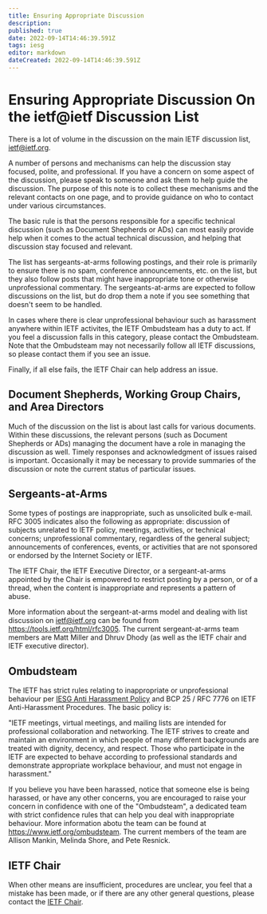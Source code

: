```yaml
---
title: Ensuring Appropriate Discussion
description: 
published: true
date: 2022-09-14T14:46:39.591Z
tags: iesg
editor: markdown
dateCreated: 2022-09-14T14:46:39.591Z
---
```


# Ensuring Appropriate Discussion On the ietf@ietf Discussion List 

There is a lot of volume in the discussion on the main IETF discussion list, ietf@ietf.org.

A number of persons and mechanisms can help the discussion stay focused, polite, and professional. If you have a concern on some aspect of the discussion, please speak to someone and ask them to help guide the discussion. The purpose of this note is to collect these mechanisms and the relevant contacts on one page, and to provide guidance on who to contact under various circumstances.

The basic rule is that the persons responsible for a specific technical discussion (such as Document Shepherds or ADs) can most easily provide help when it comes to the actual technical discussion, and helping that discussion stay focused and relevant.

The list has sergeants-at-arms following postings, and their role is primarily to ensure there is no spam, conference announcements, etc. on the list, but they also follow posts that might have inappropriate tone or otherwise unprofessional commentary. The sergeants-at-arms are expected to follow discussions on the list, but do drop them a note if you see something that doesn't seem to be handled.

In cases where there is clear unprofessional behaviour such as harassment anywhere within IETF activites, the IETF Ombudsteam has a duty to act. If you feel a discussion falls in this category, please contact the Ombudsteam. Note that the Ombudsteam may not necessarily follow all IETF discussions, so please contact them if you see an issue.

Finally, if all else fails, the IETF Chair can help address an issue.

## Document Shepherds, Working Group Chairs, and Area Directors 

Much of the discussion on the list is about last calls for various documents. Within these discussions, the relevant persons (such as Document Shepherds or ADs) managing the document have a role in managing the discussion as well. Timely responses and acknowledgment of issues raised is important. Occasionally it may be necessary to provide summaries of the discussion or note the current status of particular issues.

## Sergeants-at-Arms 

Some types of postings are inappropriate, such as unsolicited bulk e-mail. RFC 3005 indicates also the following as appropriate: discussion of subjects unrelated to IETF policy, meetings, activities, or technical concerns; unprofessional commentary, regardless of the general subject; announcements of conferences, events, or activities that are not sponsored or endorsed by the Internet Society or IETF.

The IETF Chair, the IETF Executive Director, or a sergeant-at-arms appointed by the Chair is empowered to restrict posting by a person, or of a thread, when the content is inappropriate and represents a pattern of abuse. 

More information about the sergeant-at-arms model and dealing with list discussion on ietf@ietf.org can be found from https://tools.ietf.org/html/rfc3005. The current sergeant-at-arms team members are Matt Miller and Dhruv Dhody (as well as the IETF chair and IETF executive director).

## Ombudsteam 

The IETF has strict rules relating to inappropriate or unprofessional behaviour per [IESG Anti Harassment Policy](http://ietf.org/iesg/statement/ietf-anti-harassment-policy.html) and BCP 25 / RFC 7776 on IETF Anti-Harassment Procedures. The basic policy is:

"IETF meetings, virtual meetings, and mailing lists are intended for professional collaboration and networking. The IETF strives to create and maintain an environment in which people of many different backgrounds are treated with dignity, decency, and respect. Those who participate in the IETF are expected to behave according to professional standards and demonstrate appropriate workplace behaviour, and must not engage in harassment."

If you believe you have been harassed, notice that someone else is being harassed, or have any other concerns, you are encouraged to raise your concern in confidence with one of the "Ombudsteam", a dedicated team with strict confidence rules that can help you deal with inappropriate behaviour. More information abotu the team can be found at https://www.ietf.org/ombudsteam. The current members of the team are Allison Mankin, Melinda Shore, and Pete Resnick.

## IETF Chair

When other means are insufficient, procedures are unclear, you feel that a mistake has been made, or if there are any other general questions, please contact the [IETF Chair](mailto:chair@ietf.org).

